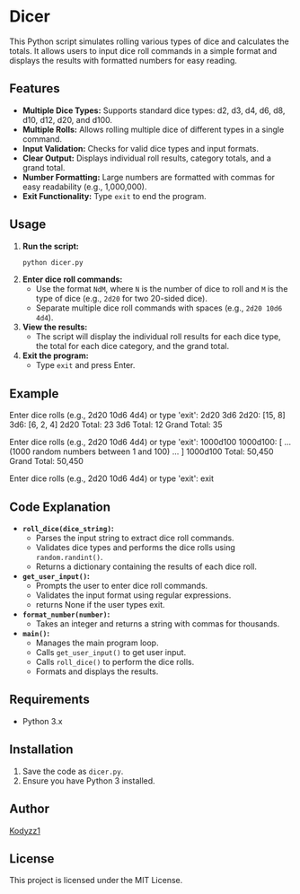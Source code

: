 # Dicer

This Python script simulates rolling various types of dice and calculates the totals. It allows users to input dice roll commands in a simple format and displays the results with formatted numbers for easy reading.

## Features

* **Multiple Dice Types:** Supports standard dice types: d2, d3, d4, d6, d8, d10, d12, d20, and d100.
* **Multiple Rolls:** Allows rolling multiple dice of different types in a single command.
* **Input Validation:** Checks for valid dice types and input formats.
* **Clear Output:** Displays individual roll results, category totals, and a grand total.
* **Number Formatting:** Large numbers are formatted with commas for easy readability (e.g., 1,000,000).
* **Exit Functionality:** Type `exit` to end the program.

## Usage

1.  **Run the script:**
    ```bash
    python dicer.py
    ```
2.  **Enter dice roll commands:**
    * Use the format `NdM`, where `N` is the number of dice to roll and `M` is the type of dice (e.g., `2d20` for two 20-sided dice).
    * Separate multiple dice roll commands with spaces (e.g., `2d20 10d6 4d4`).
3.  **View the results:**
    * The script will display the individual roll results for each dice type, the total for each dice category, and the grand total.
4.  **Exit the program:**
    * Type `exit` and press Enter.

## Example
Enter dice rolls (e.g., 2d20 10d6 4d4) or type 'exit': 2d20 3d6
2d20: [15, 8]
3d6: [6, 2, 4]
2d20 Total: 23
3d6 Total: 12
Grand Total: 35

Enter dice rolls (e.g., 2d20 10d6 4d4) or type 'exit': 1000d100
1000d100: [ ... (1000 random numbers between 1 and 100) ... ]
1000d100 Total: 50,450
Grand Total: 50,450

Enter dice rolls (e.g., 2d20 10d6 4d4) or type 'exit': exit

## Code Explanation

* **`roll_dice(dice_string)`:**
    * Parses the input string to extract dice roll commands.
    * Validates dice types and performs the dice rolls using `random.randint()`.
    * Returns a dictionary containing the results of each dice roll.
* **`get_user_input()`:**
    * Prompts the user to enter dice roll commands.
    * Validates the input format using regular expressions.
    * returns None if the user types exit.
* **`format_number(number)`:**
    * Takes an integer and returns a string with commas for thousands.
* **`main()`:**
    * Manages the main program loop.
    * Calls `get_user_input()` to get user input.
    * Calls `roll_dice()` to perform the dice rolls.
    * Formats and displays the results.

## Requirements

* Python 3.x

## Installation

1.  Save the code as `dicer.py`.
2.  Ensure you have Python 3 installed.

## Author

[Kodyzz1](github.com/Kodyzz1)

## License

This project is licensed under the MIT License.
